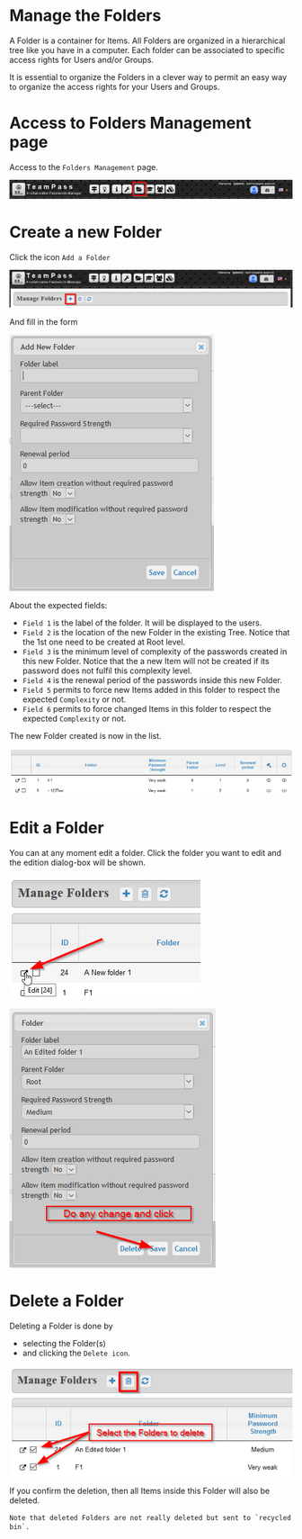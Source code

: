 # Manage the Folders

A Folder is a container for Items. All Folders are organized in a hierarchical tree like you have in a computer. Each folder can be associated to specific access rights for Users and/or Groups.

It is essential to organize the Folders in a clever way to permit an easy way to organize the access rights for your Users and Groups.

# Access to Folders Management page

Access to the `Folders Management` page.

![Screenshot](../img/mng-fld-1.png)

# Create a new Folder

Click the icon `Add a Folder`

![Screenshot](../img/mng-fld-2.png)

And fill in the form

![Screenshot](../img/mng-fld-5.png)

About the expected fields:

* `Field 1` is the label of the folder. It will be displayed to the users.
* `Field 2` is the location of the new Folder in the existing Tree. Notice that the 1st one need to be created at Root level.
* `Field 3` is the minimum level of complexity of the passwords created in this new Folder. Notice that the a new Item will not be created if its password does not fulfil this complexity level.
* `Field 4` is the renewal period of the passwords inside this new Folder.
* `Field 5` permits to force new Items added in this folder to respect the expected `Complexity` or not.
* `Field 6` permits to force changed Items in this folder to respect the expected `Complexity` or not.

The new Folder created is now in the list.

![Screenshot](../img/mng-fld-6.png)

# Edit a Folder

You can at any moment edit a folder. Click the folder you want to edit and the edition dialog-box will be shown.

![Screenshot](../img/mng-fld-7.png)

![Screenshot](../img/mng-fld-8.png)

# Delete a Folder

Deleting a Folder is done by
* selecting the Folder(s)
* and clicking the `Delete icon`.

![Screenshot](../img/mng-fld-9.png)

If you confirm the deletion, then all Items inside this Folder will also be deleted.

	Note that deleted Folders are not really deleted but sent to `recycled bin`.

